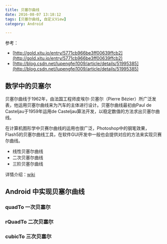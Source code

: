 ```yaml
---
title: 贝塞尔曲线
date: 2016-08-07 13:18:12
tags: [贝塞尔曲线, 自定义View]
category: Android

---
```


参考：

- [http://gold.xitu.io/entry/5771cb966be3ff00639ffcb2](http://gold.xitu.io/entry/5771cb966be3ff00639ffcb2)
- [http://blog.csdn.net/lupengfei1009/article/details/51995385](http://blog.csdn.net/lupengfei1009/article/details/51995385)

## 数学中的贝塞尔

贝塞尔曲线于1962年，由法国工程师皮埃尔·贝塞尔（Pierre Bézier）所广泛发表，他运用贝塞尔曲线来为汽车的主体进行设计。贝塞尔曲线最初由Paul de Casteljau于1959年运用de Casteljau算法开发，以稳定数值的方法求出贝塞尔曲线。

在计算机图形学中贝赛尔曲线的运用也很广泛，Photoshop中的钢笔效果，Flash5的贝塞尔曲线工具，在软件GUI开发中一般也会提供对应的方法来实现贝赛尔曲线。

- 线性贝塞尔曲线
- 二次贝塞尔曲线
- 三阶贝塞尔曲线

详情介绍：[wiki](https://zh.wikipedia.org/wiki/%E8%B2%9D%E8%8C%B2%E6%9B%B2%E7%B7%9A)
## Android 中实现贝塞尔曲线

### quadTo 一次贝塞尔

### rQuadTo 二次贝塞尔

### cubicTo 三次贝塞尔


<!--more-->

